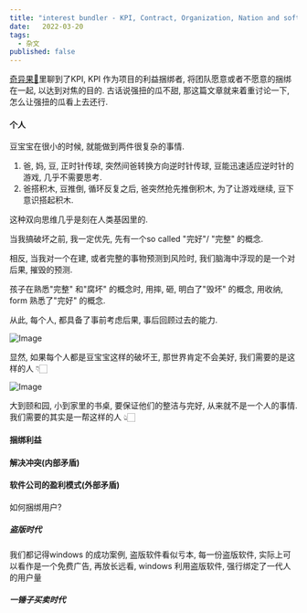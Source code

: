 ```yaml
---
title: "interest bundler - KPI, Contract, Organization, Nation and software company"
date:   2022-03-20
tags:
  - 杂文
published: false
---
```


[奇异果🥝](https://www.jakobhe.com/2022/03/19/strange-feelings)里聊到了KPI, KPI 作为项目的利益捆绑者, 将团队愿意或者不愿意的捆绑在一起, 以达到对焦的目的. 古话说强扭的瓜不甜, 那这篇文章就来着重讨论一下, 怎么让强扭的瓜看上去还行.

#### 个人

豆宝宝在很小的时候, 就能做到两件很复杂的事情. 

1. 爸, 妈, 豆, 正时针传球, 突然间爸转换方向逆时针传球, 豆能迅速适应逆时针的游戏, 几乎不需要思考.
2. 爸搭积木, 豆推倒, 循环反复之后, 爸突然抢先推倒积木, 为了让游戏继续, 豆下意识搭起积木.

这种双向思维几乎是刻在人类基因里的.

当我搞破坏之前, 我一定优先, 先有一个so called "完好"/ "完整" 的概念.

相反, 当我对一个在建, 或者完整的事物预测到风险时, 我们脑海中浮现的是一个对后果, 摧毁的预测.

孩子在熟悉"完整" 和"腐坏" 的概念时, 用摔, 砸, 明白了"毁坏" 的概念, 用收纳, form 熟悉了"完好" 的概念.

从此, 每个人, 都具备了事前考虑后果, 事后回顾过去的能力.

![Image](/2022-03-20-interest-bundler/0.png)

显然, 如果每个人都是豆宝宝这样的破坏王, 那世界肯定不会美好, 我们需要的是这样的人 👇🏻️

![Image](/2022-03-20-interest-bundler/1.png)

大到颐和园, 小到家里的书桌, 要保证他们的整洁与完好, 从来就不是一个人的事情. 我们需要的其实是一帮这样的人 👆🏻️

#### 捆绑利益



#### 解决冲突(内部矛盾)

#### 软件公司的盈利模式(外部矛盾)

如何捆绑用户?

##### 盗版时代

我们都记得windows 的成功案例, 盗版软件看似亏本, 每一份盗版软件, 实际上可以看作是一个免费广告, 再放长远看, windows 利用盗版软件, 强行绑定了一代人的用户量

##### 一锤子买卖时代

